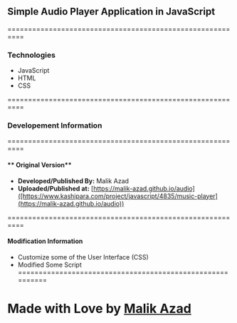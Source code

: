 ## **Simple Audio Player Application in JavaScript**
==========================================================

### Technologies
- JavaScript
- HTML
- CSS

==========================================================
### **Developement Information**
==========================================================
#### ** Original Version**
- **Developed/Published By:** Malik Azad
- **Uploaded/Published at:** [https://malik-azad.github.io/audio]([https://www.kashipara.com/project/javascript/4835/music-player](https://malik-azad.github.io/audio)) 


==========================================================
#### **Modification Information**
- Customize some of the User Interface (CSS)
- Modified Some Script
==========================================================

Made with Love by [Malik Azad](https://www.linkedin.com/in/malikazad)
==========================================================
